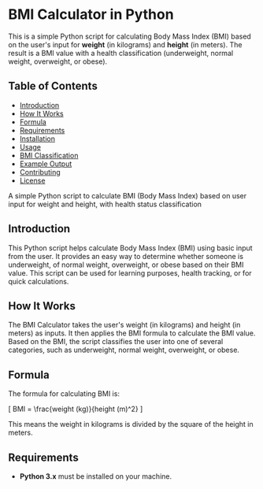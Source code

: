 # BMI Calculator in Python

This is a simple Python script for calculating Body Mass Index (BMI) based on the user's input for **weight** (in kilograms) and **height** (in meters). The result is a BMI value with a health classification (underweight, normal weight, overweight, or obese).

## Table of Contents
- [Introduction](#introduction)
- [How It Works](#how-it-works)
- [Formula](#formula)
- [Requirements](#requirements)
- [Installation](#installation)
- [Usage](#usage)
- [BMI Classification](#bmi-classification)
- [Example Output](#example-output)
- [Contributing](#contributing)
- [License](#license)


A simple Python script to calculate BMI (Body Mass Index) based on user input for weight and height, with health status classification

## Introduction

This Python script helps calculate Body Mass Index (BMI) using basic input from the user. It provides an easy way to determine whether someone is underweight, of normal weight, overweight, or obese based on their BMI value. This script can be used for learning purposes, health tracking, or for quick calculations.

## How It Works

The BMI Calculator takes the user's weight (in kilograms) and height (in meters) as inputs. It then applies the BMI formula to calculate the BMI value. Based on the BMI, the script classifies the user into one of several categories, such as underweight, normal weight, overweight, or obese.

## Formula

The formula for calculating BMI is:

\[
BMI = \frac{weight (kg)}{height (m)^2}
\]

This means the weight in kilograms is divided by the square of the height in meters.

## Requirements

- **Python 3.x** must be installed on your machine.
